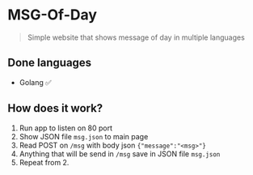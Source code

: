 # MSG-Of-Day
> Simple website that shows message of day in multiple languages

## Done languages

- Golang ✅

## How does it work?
1. Run app to listen on 80 port
2. Show JSON file `msg.json` to main page
3. Read POST on `/msg` with body json `{"message":"<msg>"}`
4. Anything that will be send in `/msg` save in JSON file `msg.json`
5. Repeat from 2.
